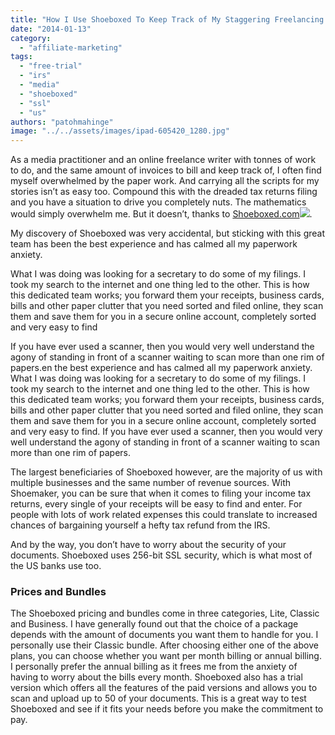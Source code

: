 ```yaml
---
title: "How I Use Shoeboxed To Keep Track of My Staggering Freelancing Income"
date: "2014-01-13"
category: 
  - "affiliate-marketing"
tags: 
  - "free-trial"
  - "irs"
  - "media"
  - "shoeboxed"
  - "ssl"
  - "us"
authors: "patohmahinge"
image: "../../assets/images/ipad-605420_1280.jpg"
---
```


As a media practitioner and an online freelance writer with tonnes of work to do, and the same amount of invoices to bill and keep track of, I often find myself overwhelmed by the paper work. And carrying all the scripts for my stories isn’t as easy too. Compound this with the dreaded tax returns filing and you have a situation to drive you completely nuts. The mathematics would simply overwhelm me. But it doesn’t, thanks to [Shoeboxed.com](https://mahinge.com/wp-content/uploads/2014/01/click-7020401-10593827)![](https://mahinge.com/wp-content/uploads/2014/01/image-7020401-10593827).

My discovery of Shoeboxed was very accidental, but sticking with this great team has been the best experience and has calmed all my paperwork anxiety.

What I was doing was looking for a secretary to do some of my filings. I took my search to the internet and one thing led to the other. This is how this dedicated team works; you forward them your receipts, business cards, bills and other paper clutter that you need sorted and filed online, they scan them and save them for you in a secure online account, completely sorted and very easy to find

If you have ever used a scanner, then you would very well understand the agony of standing in front of a scanner waiting to scan more than one rim of papers.en the best experience and has calmed all my paperwork anxiety. What I was doing was looking for a secretary to do some of my filings. I took my search to the internet and one thing led to the other. This is how this dedicated team works; you forward them your receipts, business cards, bills and other paper clutter that you need sorted and filed online, they scan them and save them for you in a secure online account, completely sorted and very easy to find. If you have ever used a scanner, then you would very well understand the agony of standing in front of a scanner waiting to scan more than one rim of papers.

The largest beneficiaries of Shoeboxed however, are the majority of us with multiple businesses and the same number of revenue sources. With Shoemaker, you can be sure that when it comes to filing your income tax returns, every single of your receipts will be easy to find and enter. For people with lots of work related expenses this could translate to increased chances of bargaining yourself a hefty tax refund from the IRS.

And by the way, you don’t have to worry about the security of your documents. Shoeboxed uses 256-bit SSL security, which is what most of the US banks use too.

### **Prices and Bundles**

The Shoeboxed pricing and bundles come in three categories, Lite, Classic and Business. I have generally found out that the choice of a package depends with the amount of documents you want them to handle for you. I personally use their Classic bundle. After choosing either one of the above plans, you can choose whether you want per month billing or annual billing. I personally prefer the annual billing as it frees me from the anxiety of having to worry about the bills every month. Shoeboxed also has a trial version which offers all the features of the paid versions and allows you to scan and upload up to 50 of your documents. This is a great way to test Shoeboxed and see if it fits your needs before you make the commitment to pay.
